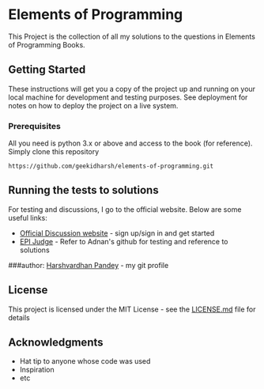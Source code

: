 # Elements of Programming 

This Project is the collection of all my solutions to the questions in Elements of Programming Books.

## Getting Started

These instructions will get you a copy of the project up and running on your local machine for development and testing purposes. See deployment for notes on how to deploy the project on a live system.

### Prerequisites

All you need is python 3.x or above and access to the book (for reference).
Simply clone this repository

```
https://github.com/geekidharsh/elements-of-programming.git
```


## Running the tests to solutions

For testing and discussions, I go to the official website. Below are some useful links:

* [Official Discussion website](https://elementsofprogramminginterviews.com/) - sign up/sign in and get started
* [EPI Judge](https://github.com/adnanaziz/EPIJudge) - Refer to Adnan's github for testing and reference to solutions

###author:
[Harshvardhan Pandey](https://github.com/geekidharsh) - my git profile

## License

This project is licensed under the MIT License - see the [LICENSE.md](LICENSE.md) file for details

## Acknowledgments

* Hat tip to anyone whose code was used
* Inspiration
* etc
